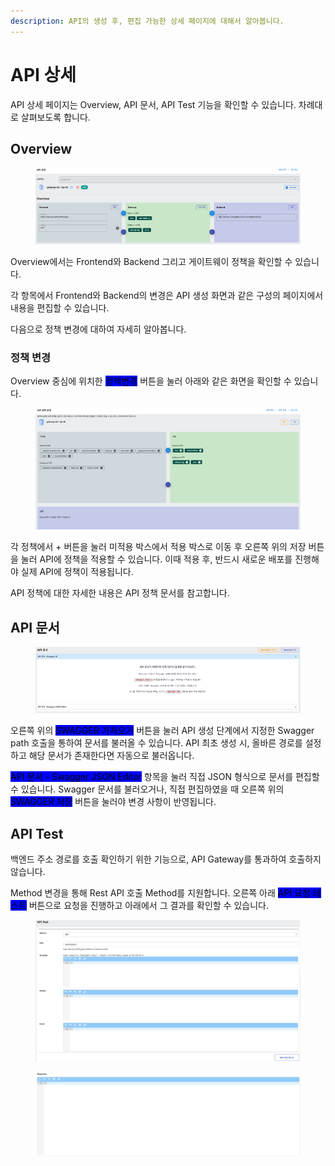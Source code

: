 ```yaml
---
description: API의 생성 후, 편집 가능한 상세 페이지에 대해서 알아봅니다.
---
```


# API 상세

API 상세 페이지는 Overview, API 문서, API Test 기능을 확인할 수 있습니다. 차례대로 살펴보도록 합니다.

## Overview

<figure><img src="../../../.gitbook/assets/image (1) (1) (1) (1) (1) (1) (1).png" alt=""><figcaption></figcaption></figure>

Overview에서는 Frontend와 Backend 그리고 게이트웨이 정책을 확인할 수 있습니다.

각 항목에서 Frontend와 Backend의 변경은 API 생성 화면과 같은 구성의 페이지에서 내용을 편집할 수 있습니다.

다음으로 정책 변경에 대하여 자세히 알아봅니다.

### 정책 변경

Overview 중심에 위치한 <mark style="background-color:blue;">정책변경</mark> 버튼을 눌러 아래와 같은 화면을 확인할 수 있습니다.

<figure><img src="../../../.gitbook/assets/image (2) (1) (1) (1) (1).png" alt=""><figcaption></figcaption></figure>

각 정책에서 + 버튼을 눌러 미적용 박스에서 적용 박스로 이동 후 오른쪽 위의 저장 버튼을 눌러 API에 정책을 적용할 수 있습니다. 이때 적용 후, 반드시 새로운 배포를 진행해야 실제 API에 정책이 적용됩니다.

API 정책에 대한 자세한 내용은 API 정책 문서를 참고합니다.

## API 문서

<figure><img src="../../../.gitbook/assets/image (3) (1) (1) (1).png" alt=""><figcaption></figcaption></figure>

오른쪽 위의 <mark style="background-color:blue;">SWAGGER 가져오기</mark> 버튼을 눌러 API 생성 단계에서 지정한 Swagger path 호출을 통하여 문서를 불러올 수 있습니다. API 최초 생성 시, 올바른 경로를 설정하고 해당 문서가 존재한다면 자동으로 불러옵니다.

<mark style="background-color:blue;">API 문서 - Swagger JSON Editor</mark> 항목을 눌러 직접 JSON 형식으로 문서를 편집할 수 있습니다. Swagger 문서를 불러오거나, 직접 편집하였을 때 오른쪽 위의 <mark style="background-color:blue;">SWAGGER 저장</mark> 버튼을 눌러야 변경 사항이 반영됩니다.

## API Test&#x20;

백엔드 주소 경로를 호출 확인하기 위한 기능으로, API Gateway를 통과하여 호출하지 않습니다.

Method 변경을 통해 Rest API 호출 Method를 지원합니다. 오른쪽 아래 <mark style="background-color:blue;">API 요청 테스트</mark> 버튼으로 요청을 진행하고 아래에서 그 결과를 확인할 수 있습니다.

<figure><img src="../../../.gitbook/assets/image (4) (1) (1).png" alt=""><figcaption></figcaption></figure>

<figure><img src="../../../.gitbook/assets/image (1) (1) (1) (1) (1) (1).png" alt=""><figcaption></figcaption></figure>
